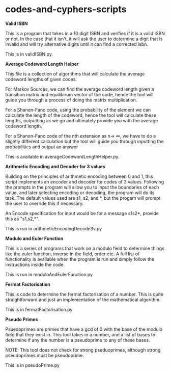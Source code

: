 # codes-and-cyphers-scripts

**Valid ISBN**


This is a program that takes in a 10 digit ISBN and verifies if it is a valid ISBN or not. In the case that it isn't, it will ask the user to determine a digit that is invalid and will try alternative digits until it can find a corrected isbn.

This is in validISBN.py.

**Average Codeword Length Helper**


This file is a collection of algorithms that will calculate the average codeword lengths of given codes.

For Markov Sources, we can find the average codeword length given a transition matrix and equilibirum vector of the code, hence the tool will guide you through a process of doing the matrix multiplication.

For a Shanon-Fano code, using the probability of the element we can calculate the length of the codeword, hence the tool will calculate these lengths, outputting as we go and ultimately provide you with the average codeword length.

For a Shanon-Fano code of the nth extension as n-> ∞, we have to do a slightly different calculation but the tool will guide you through inputting the probabilities and output an answer

This is available in averageCodewordLengthHelper.py.

**Arithmetic Encoding and Decoder for 3 values**


Building on the principles of arithmetic encoding between 0 and 1, this script implements an encoder and decoder for codes of 3 values. Following the prompts in the program will allow you to input the boundaries of each value, and later selecting encoding or decoding, the program will do its task. The default values used are s1, s2, and *, but the progam will prompt the user to override this if necessary.

An Encode specification for input would be for a message s1s2*, provide this as "s1,s2,*".

This is run in arithmeticEncodingDecode3v.py

**Modulo and Euler Function**


This is a series of programs that work on a modulo field to determine things like the euler function, inverse in the field, order etc. A full list of functionality is available when the program is run and simply follow the instructions inside the code.

This is run in moduloAndEulerFunction.py

**Fermat Factorisation**


This is code to determine the fermat factorisation of a number. This is quite straightforward and just an implementation of the mathematical algorithm.

This is in fermatFactorisation.py

**Pseudo Primes**


Psuedoprimes are primes that have a gcd of 0 with the base of the modulo field that they exist in. This tool takes in a number, and a list of bases to determine if any the number is a pseudoprime to any of these bases. 

NOTE: This tool does not check for strong pseduoprimes, although strong pseudoprimes must be pseudoprime.

This is in pseudoPrime.py